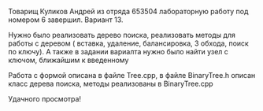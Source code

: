 Товарищ Куликов Андрей из отряда 653504 лабораторную работу под номером 6 завершил.
Вариант 13.

Нужно было реализовать дерево поиска, реализовать методы для работы с деревом (
вставка, удаление, балансировка, 3 обхода, поиск по ключу).
А также в задании вариалта нужно было найти узел с ключом, ближайшим к введенному

Работа с формой описана в файле Tree.cpp, в файле BinaryTree.h описан класс дерева
поиска, методы реализованы в BinaryTree.cpp

Удачного просмотра!

